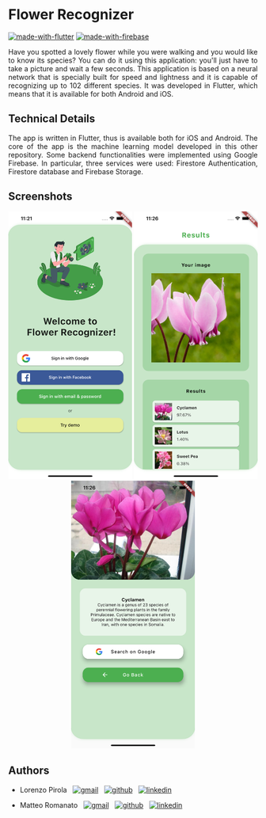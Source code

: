# Flower Recognizer
[![made-with-flutter](https://img.shields.io/badge/MADE%20WITH-Flutter-3776AB?style=for-the-badge&logo=flutter&logoColor=white)](https://flutter.dev)
[![made-with-firebase](https://img.shields.io/badge/MADE%20WITH-Firebase%20-%23FF6F00.svg?&style=for-the-badge&logo=firebase&logoColor=white)](https://firebase.google.com)



<div align="justify">
Have you spotted a lovely flower while you were walking and you would like to know its species? You can do it using this application: you'll just have to take a picture and wait a few seconds. This application is based on a neural network that is specially built for speed and lightness and it is capable of recognizing up to 102 different species. It was developed in Flutter, which means that it is available for both Android and iOS.
</div>

## Technical Details

<div align="justify">
The app is written in Flutter, thus is available both for iOS and Android. The core of the app is the machine learning model developed in this other <a http="https://github.com/lpirola13/flower-recognizer">repository</a>. Some backend functionalities were implemented using Google Firebase. In particular, three services were used: Firestore Authentication, Firestore database and Firebase Storage.
</div>

## Screenshots
<div align="center">
  <img src="https://github.com/lpirola13/flower-recognizer-app/blob/master/assets/screenshots/login.png?raw=true" width="250" title="hover text">
  <img src="https://github.com/lpirola13/flower-recognizer-app/blob/master/assets/screenshots/results_1.png?raw=true" width="250" title="hover text">
  <img src="https://github.com/lpirola13/flower-recognizer-app/blob/master/assets/screenshots/results_2.png?raw=true" width="250" title="hover text">
</div>



## Authors
* Lorenzo Pirola &nbsp;
  [![gmail](https://img.shields.io/badge/Gmail-D14836?style=flat-square&logo=gmail&logoColor=white)](mailto:l.pirola13@campus.unimib.it) &nbsp;
  [![github](https://img.shields.io/badge/GitHub-100000?style=flat-square&logo=github&logoColor=white)](https://github.com/lpirola13) &nbsp;
  [![linkedin](https://img.shields.io/badge/LinkedIn-0077B5?style=flat-square&logo=linkedin&logoColor=white)](https://www.linkedin.com/in/lorenzo-pirola-230275197/)

* Matteo Romanato &nbsp;
  [![gmail](https://img.shields.io/badge/Gmail-D14836?style=flat-square&logo=gmail&logoColor=white)](mailto:m.romanato@campus.unimib.it) &nbsp;
  [![github](https://img.shields.io/badge/GitHub-100000?style=flat-square&logo=github&logoColor=white)](https://github.com/matteoromanato) &nbsp;
  [![linkedin](https://img.shields.io/badge/LinkedIn-0077B5?style=flat-square&logo=linkedin&logoColor=white)](https://www.linkedin.com/in/matteo-romanato-b44414124/)

